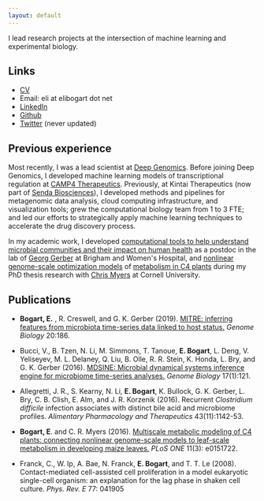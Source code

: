 ```yaml
---
layout: default
---
```


I lead research projects at the intersection of machine learning and experimental biology.

## Links

* [CV](eli_bogart_cv.pdf)
* Email: eli at elibogart dot net
* [LinkedIn](www.linkedin.com/in/eli-bogart-7689b698)
* [Github](http://github.com/ebogart)
* [Twitter](http://twitter.com/eli_bogart) (never updated)

## Previous experience

Most recently, I was a lead scientist at [Deep Genomics](https://deepgenomics.com).
Before joining Deep Genomics, I developed machine learning models of
transcriptional regulation at [CAMP4 Therapeutics](https://camp4tx.com).
Previously, at Kintai Therapeutics (now part of
[Senda Biosciences](https://sendabiosciences.com)), I
developed methods and pipelines for metagenomic data analysis, cloud
computing infrastructure, and visualization tools; grew the
computational biology team from 1 to 3 FTE; and led our efforts to
strategically apply machine learning techniques to accelerate the drug
discovery process.

In my academic work, I developed [computational tools to help
understand microbial communities and their impact on human
health](http://github.com/gerberlab/mitre) as a postdoc in the lab of
[Georg Gerber](http://gerber.bwh.harvard.edu) at Brigham and Women's
Hospital, and [nonlinear genome-scale optimization
models](http://github.com/ebogart/fluxtools) of [metabolism in C4
plants](http://journals.plos.org/plosone/article?id=10.1371/journal.pone.0151722)
during my PhD thesis research with [Chris
Myers](http://cbsu.tc.cornell.edu/staff/myers/) at Cornell University.

## Publications
* __Bogart, E.__ , R. Creswell, and G. K. Gerber (2019). [MITRE: inferring features from microbiota time-series data linked to host status.](https://genomebiology.biomedcentral.com/articles/10.1186/s13059-019-1788-y) _Genome Biology_ 20:186.

* Bucci, V., B. Tzen, N. Li, M. Simmons, T. Tanoue, __E. Bogart__,
L. Deng, V. Yeliseyev, M. L. Delaney, Q. Liu, B. Olle, R. R. Stein,
K. Honda, L. Bry, and G. K. Gerber (2016). [MDSINE: Microbial
dynamical systems inference engine for microbiome time-series
analyses.](http://genomebiology.biomedcentral.com/articles/10.1186/s13059-016-0980-6)
_Genome Biology_ 17(1):121.

* Allegretti, J. R., S. Kearny, N. Li, __E. Bogart__, K. Bullock,
G. K. Gerber, L. Bry, C. B. Clish, E. Alm, and J. R. Korzenik (2016).
Recurrent _Clostridium difficile_ infection associates with distinct
bile acid and microbiome profiles. _Alimentary Pharmacology and
Therapeutics_ 43(11):1142-53.

* __Bogart, E__. and C. R. Myers (2016). [Multiscale metabolic
modeling of C4 plants: connecting nonlinear genome-scale models to
leaf-scale metabolism in developing maize
leaves.](http://journals.plos.org/plosone/article?id=10.1371/journal.pone.0151722)
_PLoS ONE_ 11(3): e0151722.

* Franck, C., W. Ip, A. Bae, N. Franck, __E. Bogart__, and T. T. Le
(2008). Contact-mediated cell-assisted cell proliferation in a model
eukaryotic single-cell organism: an explanation for the lag phase in
shaken cell culture.  _Phys. Rev. E_ 77: 041905


